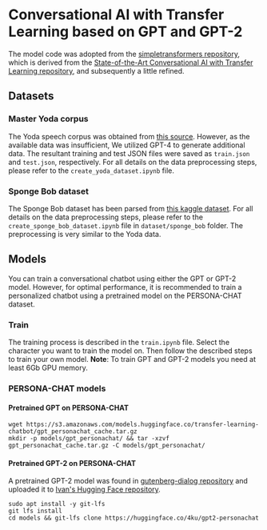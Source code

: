 # Conversational AI with Transfer Learning based on GPT and GPT-2

The model code was adopted from the [simpletransformers repository](https://github.com/ThilinaRajapakse/simpletransformers), which is derived from the [State-of-the-Art Conversational AI with Transfer Learning repository](https://github.com/huggingface/transfer-learning-conv-ai), and subsequently a little refined.

## Datasets
### Master Yoda corpus

The Yoda speech corpus was obtained from [this source](https://www.kaggle.com/datasets/stefanocoretta/yoda-speech-corpus). However, as the available data was insufficient, We utilized GPT-4 to generate additional data. The resultant training and test JSON files were saved as `train.json` and `test.json`, respectively. For all details on the data preprocessing steps, please refer to the `create_yoda_dataset.ipynb` file.

### Sponge Bob dataset
The Sponge Bob dataset has been parsed from [this kaggle dataset](https://www.kaggle.com/datasets/mikhailgaerlan/spongebob-squarepants-completed-transcripts). For all details on the data preprocessing steps, please refer to the `create_sponge_bob_dataset.ipynb` file in `dataset/sponge_bob` folder. The preprocessing is very similar to the Yoda data. 

## Models
You can train a conversational chatbot using either the GPT or GPT-2 model. However, for optimal performance, it is recommended to train a personalized chatbot using a pretrained model on the PERSONA-CHAT dataset.

### Train
The training process is described in the `train.ipynb` file. Select the character you want to train the model on. Then follow the described steps to train your own model.
**Note**: To train GPT and GPT-2 models you need at least 6Gb GPU memory.

### PERSONA-CHAT models
#### Pretrained GPT on PERSONA-CHAT

```
wget https://s3.amazonaws.com/models.huggingface.co/transfer-learning-chatbot/gpt_personachat_cache.tar.gz
mkdir -p models/gpt_personachat/ && tar -xzvf gpt_personachat_cache.tar.gz -C models/gpt_personachat/
```

#### Pretrained GPT-2 on PERSONA-CHAT
A pretrained GPT-2 model was found in [gutenberg-dialog repository](https://github.com/ricsinaruto/gutenberg-dialog) and uploaded it to [Ivan's Hugging Face repository](https://huggingface.co/4ku/gpt2-personachat).

```
sudo apt install -y git-lfs
git lfs install
cd models && git-lfs clone https://huggingface.co/4ku/gpt2-personachat
```

